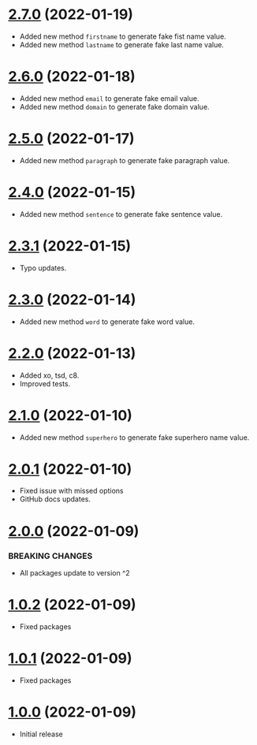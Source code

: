 <a name="2.7.0"></a>
# [2.7.0](https://github.com/faker-javascript/faker) (2022-01-19)
* Added new method `firstname` to generate fake fist name value.
* Added new method `lastname` to generate fake last name value.

<a name="2.6.0"></a>
# [2.6.0](https://github.com/faker-javascript/faker) (2022-01-18)
* Added new method `email` to generate fake email value.
* Added new method `domain` to generate fake domain value.

<a name="2.5.0"></a>
# [2.5.0](https://github.com/faker-javascript/faker) (2022-01-17)
* Added new method `paragraph` to generate fake paragraph value.

<a name="2.4.0"></a>
# [2.4.0](https://github.com/faker-javascript/faker) (2022-01-15)
* Added new method `sentence` to generate fake sentence value.

<a name="2.3.1"></a>
# [2.3.1](https://github.com/faker-javascript/faker) (2022-01-15)
* Typo updates.

<a name="2.3.0"></a>
# [2.3.0](https://github.com/faker-javascript/faker) (2022-01-14)
* Added new method `word` to generate fake word value.

<a name="2.2.0"></a>
# [2.2.0](https://github.com/faker-javascript/faker) (2022-01-13)
* Added xo, tsd, c8.
* Improved tests.

<a name="2.1.0"></a>
# [2.1.0](https://github.com/faker-javascript/faker) (2022-01-10)
* Added new method `superhero` to generate fake superhero name value.

<a name="2.0.1"></a>
# [2.0.1](https://github.com/faker-javascript/faker) (2022-01-10)
* Fixed issue with missed options
* GitHub docs updates.

<a name="2.0.0"></a>
# [2.0.0](https://github.com/faker-javascript/faker) (2022-01-09)

### BREAKING CHANGES

* All packages update to version ^2

<a name="1.0.2"></a>
# [1.0.2](https://github.com/faker-javascript/faker) (2022-01-09)
* Fixed packages

<a name="1.0.1"></a>
# [1.0.1](https://github.com/faker-javascript/faker) (2022-01-09)
* Fixed packages

<a name="1.0.0"></a>
# [1.0.0](https://github.com/faker-javascript/faker) (2022-01-09)
* Initial release

